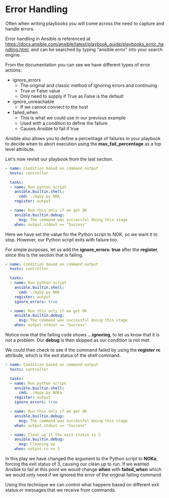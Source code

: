 # Error Handling

Often when writing playbooks you will come across the need to capture and handle errors.

Error handling in Ansible is referenced at https://docs.ansible.com/ansible/latest/playbook_guide/playbooks_error_handling.html, and can be searched by typing "ansible error" into your search engine.

From the documentation you can see we have different types of error actions:

* ignore_errors
  * The original and classic method of ignoring errors and continuing
  * True or False value
  * Only need to supply if True as False is the default
* ignore_unreachable
  * If we cannot connect to the host
* failed_when
  * This is what we could use in our previous example
  * Used with a condition to define the failure
  * Causes Ansible to fail if true

Ansible also allows you to define a percentage of failures in your playbook to decide when to abort execution using the **max_fail_percentage** as a top level attribute.

Let's now revisit our playbook from the last section.

```yaml
- name: Condition based on command output
  hosts: controller

  tasks:
  - name: Run python script
    ansible.builtin.shell:
      cmd: ./mypy.py NOK
    register: output

  - name: Run this only if we get OK
    ansible.builtin.debug:
      msg: The command was successful doing this stage
    when: output.stdout == "Success"
```

Here we have set the value for the Python script to NOK, so we want it to stop.  However, our Python script exits with failure too.

For simple purposes, let us add the **ignore_errors: true** after the **register**, since this is the section that is failing.

```yaml
- name: Condition based on command output
  hosts: controller

  tasks:
  - name: Run python script
    ansible.builtin.shell:
      cmd: ./mypy.py NOK
    register: output
    ignore_errors: true

  - name: Run this only if we get OK
    ansible.builtin.debug:
      msg: The command was successful doing this stage
    when: output.stdout == "Success"
```

Notice now that the failing code shows **...ignoring**, to let us know that it is not a problem.  Our **debug** is then skipped as our condition is not met.

We could then check to see if the command failed by using the **register** **rc** attribute, which is the exit status of the shell command.

```yaml
- name: Condition based on command output
  hosts: controller

  tasks:
  - name: Run python script
    ansible.builtin.shell:
      cmd: ./mypy.py NOKa
    register: output
    ignore_errors: true

  - name: Run this only if we get OK
    ansible.builtin.debug:
      msg: The command was successful doing this stage
    when: output.stdout == "Success"

  - name: Clean up if the exit status is 3
    ansible.builtin.debug:
      msg: Cleaning up
    when: output.rc == 3
```

In this play we have changed the argument to the Python script to **NOKa**, forcing the exit status of 3, causing our clean up to run.  If we wanted Ansible to fail at this point we would change **when** with **failed_when** which we would only need if we ignored the error of the original failing command.

Using this technique we can control what happens based on different exit status or messages that we receive from commands.